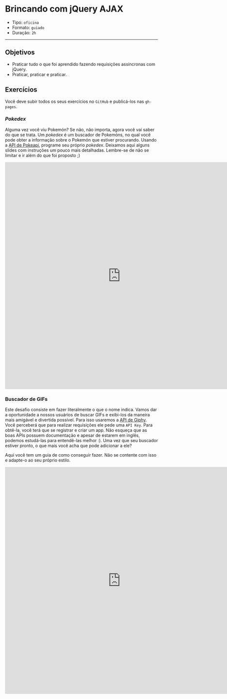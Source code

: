 # Brincando com jQuery AJAX

- Tipo: `oficina`
- Formato: `guiado`
- Duração: `2h`

***

## Objetivos

- Praticar tudo o que foi aprendido fazendo requisições assíncronas com jQuery.
- Praticar, praticar e praticar.

## Exercícios

Você deve subir todos os seus exercícios no `GitHub` e publicá-los nas
`gh-pages`.

### *Pokedex*

Alguma vez você viu Pokemón? Se não, não importa, agora você vai saber do que se
trata. Um *pokedex* é um buscador de Pokemóns, no qual você pode obter a
informação sobre o Pokemón que estiver procurando. Usando a [API de
Pokeapi](https://pokeapi.co/), programe seu próprio *pokedex*. Deixamos aqui
alguns slides com instruções um pouco mais detalhadas. Lembre-se de não se
limitar e ir além do que foi proposto ;)

<iframe
  src="https://docs.google.com/presentation/d/e/2PACX-1vTZUDMeEBLTwGHncLRRQzdq4qcQAsV8Q1XNIhJGG4N2QyzFVXgQqf2nZ0zp4U42mitojFEtDxU-Gcan/embed?start=false&loop=false&delayms=3000"
  frameborder="0" width="760" height="749" allowfullscreen="true"
  mozallowfullscreen="true" webkitallowfullscreen="true"></iframe>

### Buscador de GIFs

Este desafio consiste em fazer literalmente o que o nome indica. Vamos dar a
oportunidade a nossos usuários de buscar GIFs e exibi-los da maneira mais
amigável e divertida possível. Para isso usaremos a [API de
Giphy](https://developers.giphy.com/). Você perceberá que para realizar
requisições ele pede uma `API Key`. Para obtê-la, você terá que se registrar e
criar um app. Não esqueça que as boas APIs possuem documentação e apesar de
estarem em inglês, podemos estudá-las para entendê-las melhor :). Uma vez que
seu buscador estiver pronto, o que mais você acha que pode adicionar a ele?

Aqui você tem um guia de como conseguir fazer. Não se contente com isso e
adapte-o ao seu próprio estilo.

<iframe
  src="https://docs.google.com/presentation/d/e/2PACX-1vRabPxOEWBZZ5srO-SaZQ83flBF2Swt9iS2t54ycoJ1tdP07BGQrEuSxU6Uq_M1Cocwbc0UuetdW6PD/embed?start=false&loop=false&delayms=3000"
  frameborder="0" width="760" height="749" allowfullscreen="true"
  mozallowfullscreen="true" webkitallowfullscreen="true"></iframe>
